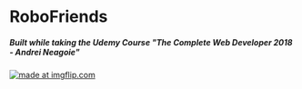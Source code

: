 # RoboFriends
##### Built while taking the Udemy Course "The Complete Web Developer 2018 - Andrei Neagoie"

<a href="https://imgflip.com/gif/29t4dg"><img src="https://i.imgflip.com/29t4dg.gif" title="made at imgflip.com"/></a>
